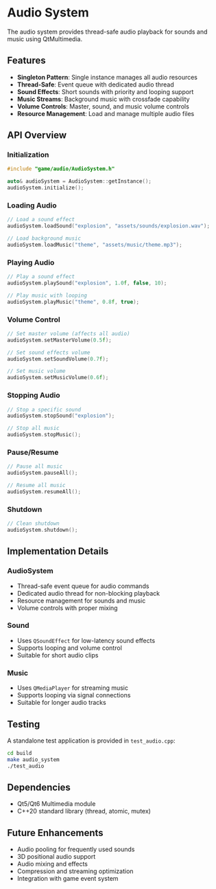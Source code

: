 # Audio System

The audio system provides thread-safe audio playback for sounds and music using QtMultimedia.

## Features

- **Singleton Pattern**: Single instance manages all audio resources
- **Thread-Safe**: Event queue with dedicated audio thread
- **Sound Effects**: Short sounds with priority and looping support
- **Music Streams**: Background music with crossfade capability
- **Volume Controls**: Master, sound, and music volume controls
- **Resource Management**: Load and manage multiple audio files

## API Overview

### Initialization

```cpp
#include "game/audio/AudioSystem.h"

auto& audioSystem = AudioSystem::getInstance();
audioSystem.initialize();
```

### Loading Audio

```cpp
// Load a sound effect
audioSystem.loadSound("explosion", "assets/sounds/explosion.wav");

// Load background music
audioSystem.loadMusic("theme", "assets/music/theme.mp3");
```

### Playing Audio

```cpp
// Play a sound effect
audioSystem.playSound("explosion", 1.0f, false, 10);

// Play music with looping
audioSystem.playMusic("theme", 0.8f, true);
```

### Volume Control

```cpp
// Set master volume (affects all audio)
audioSystem.setMasterVolume(0.5f);

// Set sound effects volume
audioSystem.setSoundVolume(0.7f);

// Set music volume
audioSystem.setMusicVolume(0.6f);
```

### Stopping Audio

```cpp
// Stop a specific sound
audioSystem.stopSound("explosion");

// Stop all music
audioSystem.stopMusic();
```

### Pause/Resume

```cpp
// Pause all music
audioSystem.pauseAll();

// Resume all music
audioSystem.resumeAll();
```

### Shutdown

```cpp
// Clean shutdown
audioSystem.shutdown();
```

## Implementation Details

### AudioSystem
- Thread-safe event queue for audio commands
- Dedicated audio thread for non-blocking playback
- Resource management for sounds and music
- Volume controls with proper mixing

### Sound
- Uses `QSoundEffect` for low-latency sound effects
- Supports looping and volume control
- Suitable for short audio clips

### Music
- Uses `QMediaPlayer` for streaming music
- Supports looping via signal connections
- Suitable for longer audio tracks

## Testing

A standalone test application is provided in `test_audio.cpp`:

```bash
cd build
make audio_system
./test_audio
```

## Dependencies

- Qt5/Qt6 Multimedia module
- C++20 standard library (thread, atomic, mutex)

## Future Enhancements

- Audio pooling for frequently used sounds
- 3D positional audio support
- Audio mixing and effects
- Compression and streaming optimization
- Integration with game event system
